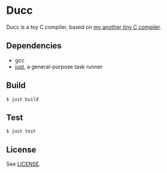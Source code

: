 # Ducc

Ducc is a toy C compiler, based on [my another tiny C compiler](https://github.com/nsfisis/P4Dcc).


## Dependencies

* gcc
* [just](https://github.com/casey/just), a general-purpose task runner


## Build

```
$ just build
```


## Test

```
$ just test
```


## License

See [LICENSE](./LICENSE).
